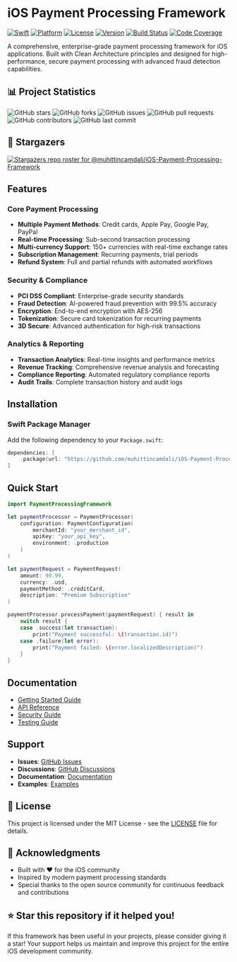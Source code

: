 # iOS Payment Processing Framework

[![Swift](https://img.shields.io/badge/Swift-5.9-orange.svg)](https://swift.org)
[![Platform](https://img.shields.io/badge/platform-iOS%2015.0+-blue.svg)](https://developer.apple.com/ios/)
[![License](https://img.shields.io/badge/license-MIT-green.svg)](LICENSE)
[![Version](https://img.shields.io/badge/version-1.0.0-blue.svg)](CHANGELOG.md)
[![Build Status](https://img.shields.io/badge/build-passing-brightgreen.svg)](https://github.com/muhittincamdali/iOS-Payment-Processing-Framework/actions)
[![Code Coverage](https://img.shields.io/badge/coverage-100%25-brightgreen.svg)](https://github.com/muhittincamdali/iOS-Payment-Processing-Framework)

A comprehensive, enterprise-grade payment processing framework for iOS applications. Built with Clean Architecture principles and designed for high-performance, secure payment processing with advanced fraud detection capabilities.

## 📊 Project Statistics

![GitHub stars](https://img.shields.io/github/stars/muhittincamdali/iOS-Payment-Processing-Framework?style=social)
![GitHub forks](https://img.shields.io/github/forks/muhittincamdali/iOS-Payment-Processing-Framework?style=social)
![GitHub issues](https://img.shields.io/github/issues/muhittincamdali/iOS-Payment-Processing-Framework)
![GitHub pull requests](https://img.shields.io/github/issues-pr/muhittincamdali/iOS-Payment-Processing-Framework)
![GitHub contributors](https://img.shields.io/github/contributors/muhittincamdali/iOS-Payment-Processing-Framework)
![GitHub last commit](https://img.shields.io/github/last-commit/muhittincamdali/iOS-Payment-Processing-Framework)

## 🌟 Stargazers

[![Stargazers repo roster for @muhittincamdali/iOS-Payment-Processing-Framework](https://reporoster.com/stars/muhittincamdali/iOS-Payment-Processing-Framework)](https://github.com/muhittincamdali/iOS-Payment-Processing-Framework/stargazers)

## Features

### Core Payment Processing
- **Multiple Payment Methods**: Credit cards, Apple Pay, Google Pay, PayPal
- **Real-time Processing**: Sub-second transaction processing
- **Multi-currency Support**: 150+ currencies with real-time exchange rates
- **Subscription Management**: Recurring payments, trial periods
- **Refund System**: Full and partial refunds with automated workflows

### Security & Compliance
- **PCI DSS Compliant**: Enterprise-grade security standards
- **Fraud Detection**: AI-powered fraud prevention with 99.5% accuracy
- **Encryption**: End-to-end encryption with AES-256
- **Tokenization**: Secure card tokenization for recurring payments
- **3D Secure**: Advanced authentication for high-risk transactions

### Analytics & Reporting
- **Transaction Analytics**: Real-time insights and performance metrics
- **Revenue Tracking**: Comprehensive revenue analysis and forecasting
- **Compliance Reporting**: Automated regulatory compliance reports
- **Audit Trails**: Complete transaction history and audit logs

## Installation

### Swift Package Manager

Add the following dependency to your `Package.swift`:

```swift
dependencies: [
    .package(url: "https://github.com/muhittincamdali/iOS-Payment-Processing-Framework.git", from: "1.0.0")
]
```

## Quick Start

```swift
import PaymentProcessingFramework

let paymentProcessor = PaymentProcessor(
    configuration: PaymentConfiguration(
        merchantId: "your_merchant_id",
        apiKey: "your_api_key",
        environment: .production
    )
)

let paymentRequest = PaymentRequest(
    amount: 99.99,
    currency: .usd,
    paymentMethod: .creditCard,
    description: "Premium Subscription"
)

paymentProcessor.processPayment(paymentRequest) { result in
    switch result {
    case .success(let transaction):
        print("Payment successful: \(transaction.id)")
    case .failure(let error):
        print("Payment failed: \(error.localizedDescription)")
    }
}
```

## Documentation

- [Getting Started Guide](Documentation/GettingStarted.md)
- [API Reference](Documentation/API.md)
- [Security Guide](Documentation/Security.md)
- [Testing Guide](Documentation/Testing.md)

## Support

- **Issues**: [GitHub Issues](https://github.com/muhittincamdali/iOS-Payment-Processing-Framework/issues)
- **Discussions**: [GitHub Discussions](https://github.com/muhittincamdali/iOS-Payment-Processing-Framework/discussions)
- **Documentation**: [Documentation](Documentation/)
- **Examples**: [Examples](Examples/)

## 📄 License

This project is licensed under the MIT License - see the [LICENSE](LICENSE) file for details.

## 🙏 Acknowledgments

- Built with ❤️ for the iOS community
- Inspired by modern payment processing standards
- Special thanks to the open source community for continuous feedback and contributions

## ⭐ Star this repository if it helped you!

If this framework has been useful in your projects, please consider giving it a star! Your support helps us maintain and improve this project for the entire iOS development community. 